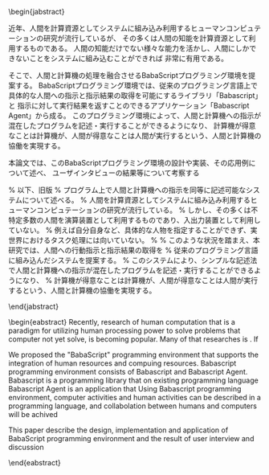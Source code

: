 <!-- % ■ アブストラクトの出力 ■
%	◆書式：
%		begin{jabstract}〜end{jabstract}	：日本語のアブストラクト
%		begin{eabstract}〜end{eabstract}	：英語のアブストラクト
%		※ 不要ならばコマンドごと消せば出力されない。 -->


<!--
- プログラム上で人間と計算機への指示を同じように記述可能なシステムについて述べる。
- 人間を計算資源としてシステムに組み込み利用するヒューマンコンピュテーションの研究が流行している。
- しかし、その多くは人間を演算装置として利用するものであり、入出力装置として利用していない。
- また、例えば自分自身など、具体的な人を指定することができず、実世界におけるタスクの処理などには向いていない。
- 本研究では、センシングやアクチュエーションを含んだ人間への行動指示と指示結果の取得の仕組みを
- 従来のプログラミング言語に組み込んだシステムを提案する。
- よりシンプルな記述法で、人間と計算機への指示が混ざったプログラムを記述・実行することができる。
- このシステムによって、世の中に存在する様々な処理を
- 計算機が得意なことは計算機が、人間が得意なことは人間が実行するというより効率的な人間と計算機の共生を実現する。
-->


<!-- % 日本語のアブストラクト -->
\begin{jabstract}

近年、人間を計算資源としてシステムに組み込み利用するヒューマンコンピュテーションの研究が流行しているが、
その多くは人間の知能を計算資源として利用するものである。
人間の知能だけでない様々な能力を活かし、人間にしかできないことをシステムに組み込むことができれば
非常に有用である。

そこで、人間と計算機の処理を融合させるBabaScriptプログラミング環境を提案する。
BabaScriptプログラミング環境では、従来のプログラミング言語上で
具体的な人間への指示と指示結果の取得を可能にするライブラリ「Babascript」と
指示に対して実行結果を返すことのできるアプリケーション「Babascript Agent」から成る。
このプログラミング環境によって、人間と計算機への指示が混在したプログラムを記述・実行することができるようになり、
計算機が得意なことは計算機が、人間が得意なことは人間が実行するという、人間と計算機の協働を実現する。

本論文では、このBabaScriptプログラミング環境の設計や実装、その応用例について述べ、
ユーザインタビューの結果等について考察する

% 以下、旧版
% プログラム上で人間と計算機への指示を同等に記述可能なシステムについて述べる。
% 人間を計算資源としてシステムに組み込み利用するヒューマンコンピュテーションの研究が流行している。
% しかし、その多くは不特定多数の人間を演算装置として利用するものであり、入出力装置として利用していない。
% 例えば自分自身など、具体的な人物を指定することができず、実世界におけるタスク処理には向いていない。
%
% このような状況を踏まえ、本研究では、人間への行動指示と指示結果の取得を
% 従来のプログラミング言語に組み込んだシステムを提案する。
% このシステムにより、シンプルな記述法で人間と計算機への指示が混在したプログラムを記述・実行することができるようになり、
% 計算機が得意なことは計算機が、人間が得意なことは人間が実行するという、人間と計算機の協働を実現する。

\end{jabstract}



<!-- % 英語のアブストラクト -->
\begin{eabstract}
Recently, research of human computation that is a paradigm for utilizing human processing power to solve problems that computer not yet solve, is becoming popular.
Many of that researches is .
If

We proposed the "BabaScript" programming environment that supports the integration of human resources and compuing resources.
Babascript programming environment consists of Babascript and Babascript Agent.
Babascript is a programming library that  on existing programming language
Babascript Agent is an application that
Using Babascript programming environment, computer activities and human activities can be described
in a programming language, and collabolation between humans and computers will be achived

This paper describe the design, implementation and application of BabaScript programming environment
and the result of user interview and discussion

\end{eabstract}
